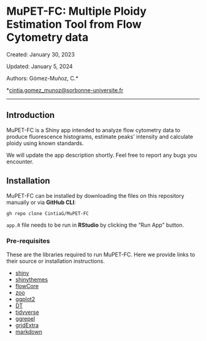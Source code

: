 # MuPET-FC: Multiple Ploidy Estimation Tool from Flow Cytometry data

Created: January 30, 2023

Updated: January 5, 2024

Authors: Gómez-Muñoz, C.*

*cintia.gomez_munoz@sorbonne-universite.fr

---

## Introduction

MuPET-FC is a Shiny app intended to analyze flow cytometry data to produce fluorescence histograms, estimate peaks' intensity and calculate ploidy using known standards.

We will update the app description shortly. Feel free to report any bugs you encounter.

## Installation

MuPET-FC can be installed by downloading the files on this repository manually or via **GitHub CLI**:

```bash
gh repo clone CintiaG/MuPET-FC
```

`app.R` file needs to be run in **RStudio** by clicking the “Run App” button.


### Pre-requisites

These are the libraries required to run MuPET-FC. Here we provide links to their source or installation instructions.

* [shiny](https://shiny.posit.co/r/getstarted/shiny-basics/lesson1/index.html)
* [shinythemes](https://rstudio.github.io/shinythemes/)
* [flowCore](https://bioconductor.org/packages/release/bioc/html/flowCore.html)
* [zoo](https://cran.r-project.org/web/packages/zoo/index.html)
* [ggplot2](https://ggplot2.tidyverse.org/)
* [DT](https://rstudio.github.io/DT/)
* [tidyverse](https://www.tidyverse.org/packages/)
* [ggrepel](https://cran.r-project.org/web/packages/ggrepel/readme/README.html)
* [gridExtra](https://cran.r-project.org/web/packages/gridExtra/index.html)
* [markdown](https://cran.r-project.org/web/packages/markdown/index.html)
